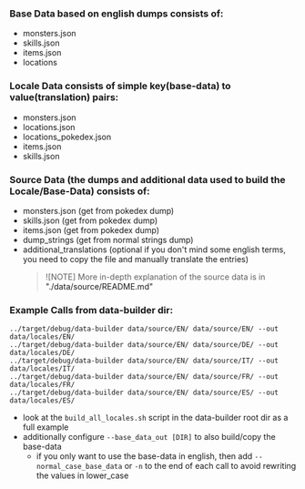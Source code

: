 ### Base Data based on english dumps consists of:

- monsters.json
- skills.json
- items.json
- locations

### Locale Data consists of simple key(base-data) to value(translation) pairs:

- monsters.json
- locations.json
- locations_pokedex.json
- items.json
- skills.json

### Source Data (the dumps and additional data used to build the Locale/Base-Data) consists of:

- monsters.json (get from pokedex dump)
- skills.json (get from pokedex dump)
- items.json (get from pokedex dump)
- dump_strings (get from normal strings dump)
- additional_translations (optional if you don't mind some english terms, you need to copy the file and manually translate the entries)
  > ![NOTE]
  > More in-depth explanation of the source data is in <a>"./data/source/README.md"</a>

### Example Calls from data-builder dir:

```
../target/debug/data-builder data/source/EN/ data/source/EN/ --out data/locales/EN/
../target/debug/data-builder data/source/EN/ data/source/DE/ --out data/locales/DE/
../target/debug/data-builder data/source/EN/ data/source/IT/ --out data/locales/IT/
../target/debug/data-builder data/source/EN/ data/source/FR/ --out data/locales/FR/
../target/debug/data-builder data/source/EN/ data/source/ES/ --out data/locales/ES/
```

- look at the `build_all_locales.sh` script in the data-builder root dir as a full example
- additionally configure `--base_data_out [DIR]` to also build/copy the base-data
  - if you only want to use the base-data in english, then add `--normal_case_base_data` or `-n` to the end of each call to avoid rewriting the values in lower_case

